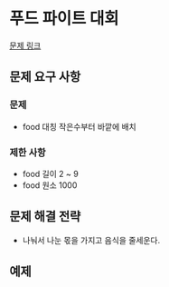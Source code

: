 # 푸드 파이트 대회
[문제 링크](https://school.programmers.co.kr/learn/courses/30/lessons/134240)

## 문제 요구 사항

### 문제

- food 대칭 작은수부터 바깥에 배치

### 제한 사항

- food 길이 2 ~ 9
- food 원소 1000

## 문제 해결 전략

- 나눠서 나눈 몫을 가지고 음식을 줄세운다.

## 예제
